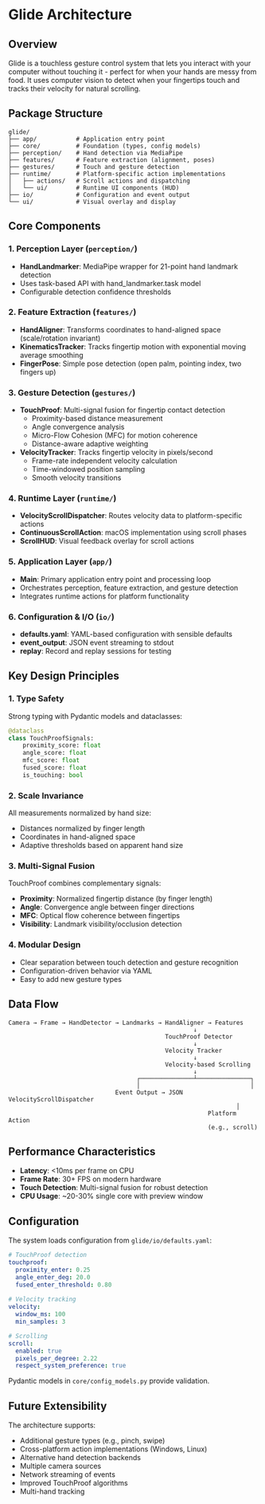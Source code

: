 # Glide Architecture

## Overview

Glide is a touchless gesture control system that lets you interact with your computer without touching it - perfect for when your hands are messy from food. It uses computer vision to detect when your fingertips touch and tracks their velocity for natural scrolling.

## Package Structure

```
glide/
├── app/           # Application entry point
├── core/          # Foundation (types, config models)
├── perception/    # Hand detection via MediaPipe
├── features/      # Feature extraction (alignment, poses)
├── gestures/      # Touch and gesture detection
├── runtime/       # Platform-specific action implementations
│   ├── actions/   # Scroll actions and dispatching
│   └── ui/        # Runtime UI components (HUD)
├── io/            # Configuration and event output
└── ui/            # Visual overlay and display
```

## Core Components

### 1. **Perception Layer** (`perception/`)
- **HandLandmarker**: MediaPipe wrapper for 21-point hand landmark detection
- Uses task-based API with hand_landmarker.task model
- Configurable detection confidence thresholds

### 2. **Feature Extraction** (`features/`)
- **HandAligner**: Transforms coordinates to hand-aligned space (scale/rotation invariant)
- **KinematicsTracker**: Tracks fingertip motion with exponential moving average smoothing
- **FingerPose**: Simple pose detection (open palm, pointing index, two fingers up)

### 3. **Gesture Detection** (`gestures/`)
- **TouchProof**: Multi-signal fusion for fingertip contact detection
  - Proximity-based distance measurement
  - Angle convergence analysis
  - Micro-Flow Cohesion (MFC) for motion coherence
  - Distance-aware adaptive weighting
- **VelocityTracker**: Tracks fingertip velocity in pixels/second
  - Frame-rate independent velocity calculation
  - Time-windowed position sampling
  - Smooth velocity transitions

### 4. **Runtime Layer** (`runtime/`)
- **VelocityScrollDispatcher**: Routes velocity data to platform-specific actions
- **ContinuousScrollAction**: macOS implementation using scroll phases
- **ScrollHUD**: Visual feedback overlay for scroll actions

### 5. **Application Layer** (`app/`)
- **Main**: Primary application entry point and processing loop
- Orchestrates perception, feature extraction, and gesture detection
- Integrates runtime actions for platform functionality

### 6. **Configuration & I/O** (`io/`)
- **defaults.yaml**: YAML-based configuration with sensible defaults
- **event_output**: JSON event streaming to stdout
- **replay**: Record and replay sessions for testing

## Key Design Principles

### 1. **Type Safety**
Strong typing with Pydantic models and dataclasses:
```python
@dataclass
class TouchProofSignals:
    proximity_score: float
    angle_score: float
    mfc_score: float
    fused_score: float
    is_touching: bool
```

### 2. **Scale Invariance**
All measurements normalized by hand size:
- Distances normalized by finger length
- Coordinates in hand-aligned space
- Adaptive thresholds based on apparent hand size

### 3. **Multi-Signal Fusion**
TouchProof combines complementary signals:
- **Proximity**: Normalized fingertip distance (by finger length)
- **Angle**: Convergence angle between finger directions
- **MFC**: Optical flow coherence between fingertips
- **Visibility**: Landmark visibility/occlusion detection

### 4. **Modular Design**
- Clear separation between touch detection and gesture recognition
- Configuration-driven behavior via YAML
- Easy to add new gesture types

## Data Flow

```
Camera → Frame → HandDetector → Landmarks → HandAligner → Features
                                                    ↓
                                            TouchProof Detector
                                                    ↓
                                            Velocity Tracker
                                                    ↓
                                            Velocity-based Scrolling
                                                    ↓
                                    ┌───────────────┴───────────────┐
                                    │                               │
                              Event Output → JSON    VelocityScrollDispatcher
                                                                │
                                                        Platform Action
                                                        (e.g., scroll)
```

## Performance Characteristics

- **Latency**: <10ms per frame on CPU
- **Frame Rate**: 30+ FPS on modern hardware
- **Touch Detection**: Multi-signal fusion for robust detection
- **CPU Usage**: ~20-30% single core with preview window

## Configuration

The system loads configuration from `glide/io/defaults.yaml`:

```yaml
# TouchProof detection
touchproof:
  proximity_enter: 0.25
  angle_enter_deg: 20.0
  fused_enter_threshold: 0.80
  
# Velocity tracking
velocity:
  window_ms: 100
  min_samples: 3

# Scrolling
scroll:
  enabled: true
  pixels_per_degree: 2.22
  respect_system_preference: true
```

Pydantic models in `core/config_models.py` provide validation.

## Future Extensibility

The architecture supports:
- Additional gesture types (e.g., pinch, swipe)
- Cross-platform action implementations (Windows, Linux)
- Alternative hand detection backends
- Multiple camera sources
- Network streaming of events
- Improved TouchProof algorithms
- Multi-hand tracking